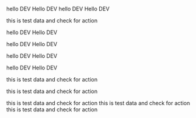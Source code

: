 hello DEV Hello DEV hello DEV Hello DEV 

this is test data and check for action

hello DEV Hello DEV


hello DEV Hello DEV


hello DEV Hello DEV

hello DEV Hello DEV

this is test data and check for action

this is test data and check for action

this is test data and check for action this is test data and check for action this is test data and check for action